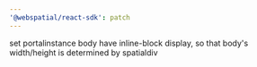 ```yaml
---
'@webspatial/react-sdk': patch
---
```


set portalinstance body have inline-block display, so that body's width/height is determined by spatialdiv
